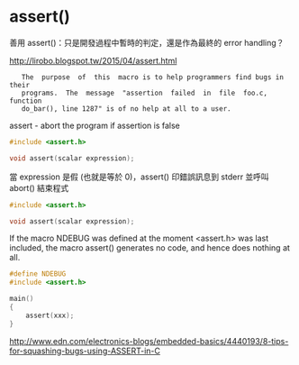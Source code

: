 # assert()
善用 assert()：只是開發過程中暫時的判定，還是作為最終的 error handling？

http://lirobo.blogspot.tw/2015/04/assert.html

       The  purpose  of  this  macro is to help programmers find bugs in their
       programs.  The  message  "assertion  failed  in  file  foo.c,  function
       do_bar(), line 1287" is of no help at all to a user.

assert - abort the program if assertion is false
```c
#include <assert.h>

void assert(scalar expression);
```

當 expression 是假 (也就是等於 0)，assert() 印錯誤訊息到 stderr 並呼叫 abort() 結束程式
```c
#include <assert.h>

void assert(scalar expression);
```

If  the  macro  NDEBUG  was  defined  at the moment <assert.h> was last
       included, the macro assert() generates no code, and hence does  nothing
       at all. 
```c
#define NDEBUG
#include <assert.h>

main()
{
	assert(xxx);
}
```

http://www.edn.com/electronics-blogs/embedded-basics/4440193/8-tips-for-squashing-bugs-using-ASSERT-in-C
